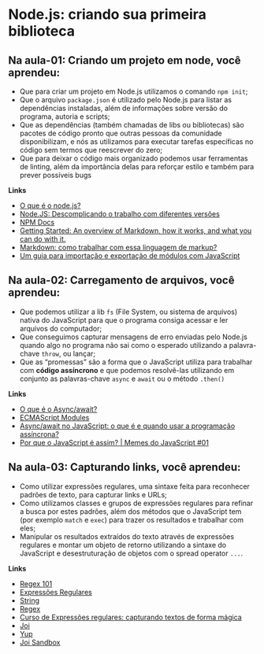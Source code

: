 # Node.js: criando sua primeira biblioteca

## Na aula-01: Criando um projeto em node, você aprendeu:
- Que para criar um projeto em Node.js utilizamos o comando `npm init`;
- Que o arquivo `package.json` é utilizado pelo Node.js para listar as dependências instaladas, além de informações sobre versão do programa, autoria e scripts;
- Que as dependências (também chamadas de libs ou bibliotecas) são pacotes de código pronto que outras pessoas da comunidade disponibilizam, e nós as utilizamos para executar tarefas específicas no código sem termos que reescrever do zero;
- Que para deixar o código mais organizado podemos usar ferramentas de linting, além da importância delas para reforçar estilo e também para prever possíveis bugs

**Links**
- [O que é o node.js?](https://www.youtube.com/watch?v=8VSTrZY8vwI)
- [Node.JS: Descomplicando o trabalho com diferentes versões](https://www.alura.com.br/artigos/descomplicando-o-trabalho-com-node)
- [NPM Docs](https://docs.npmjs.com/)
- [Getting Started: An overview of Markdown, how it works, and what you can do with it.](https://www.markdownguide.org/getting-started/)
- [Markdown: como trabalhar com essa linguagem de markup?](https://www.alura.com.br/artigos/como-trabalhar-com-markdown)
- [Um guia para importação e exportação de módulos com JavaScript](https://www.alura.com.br/artigos/guia-importacao-exportacao-modulos-javascript)

## Na aula-02: Carregamento de arquivos, você aprendeu:
- Que podemos utilizar a lib `fs` (File System, ou sistema de arquivos) nativa do JavaScript para que o programa consiga acessar e ler arquivos do computador;
- Que conseguimos capturar mensagens de erro enviadas pelo Node.js quando algo no programa não sai como o esperado utilizando a palavra-chave `throw`, ou lançar;
- Que as “promessas” são a forma que o JavaScript utiliza para trabalhar com **código assíncrono** e que podemos resolvê-las utilizando em conjunto as palavras-chave `async` e `await` ou o método `.then()`

**Links**
- [O que é o Async/await?](https://www.alura.com.br/artigos/async-await-no-javascript-o-que-e-e-quando-usar)
- [ECMAScript Modules](https://nodejs.org/docs/latest-v13.x/api/esm.html#esm_enabling)
- [Async/await no JavaScript: o que é e quando usar a programação assíncrona?](https://www.alura.com.br/artigos/async-await-no-javascript-o-que-e-e-quando-usar)
- [Por que o JavaScript é assim? | Memes do JavaScript #01](https://www.youtube.com/watch?v=VHxoyduIt18&list=PLh2Y_pKOa4UeJOI2P-N6J8nGyV3aCuO3O&index=2)


## Na aula-03: Capturando links, você aprendeu:
- Como utilizar expressões regulares, uma sintaxe feita para reconhecer padrões de texto, para capturar links e URLs;
- Como utilizamos classes e grupos de expressões regulares para refinar a busca por estes padrões, além dos métodos que o JavaScript tem (por exemplo ``match`` e ``exec``) para trazer os resultados e trabalhar com eles;
- Manipular os resultados extraídos do texto através de expressões regulares e montar um objeto de retorno utilizando a sintaxe do JavaScript e desestruturação de objetos com o spread operator ``...``.

**Links**
- [Regex 101](https://regex101.com/)
- [Expressões Regulares](https://developer.mozilla.org/pt-BR/docs/Web/JavaScript/Guide/Regular_Expressions)
- [String](https://developer.mozilla.org/pt-BR/docs/Web/JavaScript/Reference/Global_Objects/String#)
- [Regex](https://developer.mozilla.org/pt-BR/docs/Web/JavaScript/Reference/Global_Objects/RegExp)
- [Curso de Expressões regulares: capturando textos de forma mágica](https://cursos.alura.com.br/course/expressoes-regulares)
- [Joi](https://joi.dev/)
- [Yup](https://www.npmjs.com/package/yup)
- [Joi Sandbox](https://joi.dev/tester/)